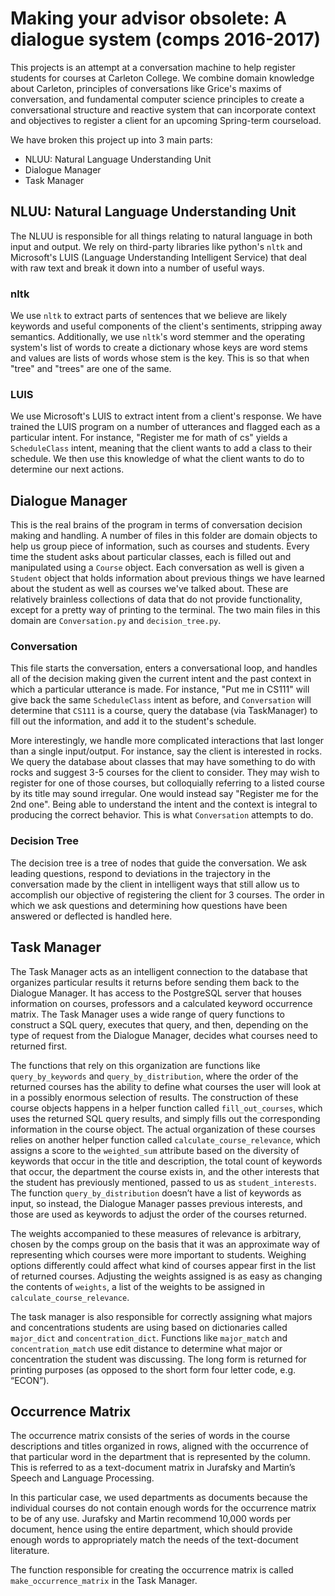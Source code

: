# Making your advisor obsolete: A dialogue system (comps 2016-2017)

This projects is an attempt at a conversation machine to help register students for courses at Carleton College. We combine domain knowledge about Carleton, principles of conversations like Grice's maxims of conversation, and fundamental computer science principles to create a conversational structure and reactive system that can incorporate context and objectives to register a client for an upcoming Spring-term courseload. 

We have broken this project up into 3 main parts:
 * NLUU: Natural Language Understanding Unit
 * Dialogue Manager
 * Task Manager
 

## NLUU: Natural Language Understanding Unit

The NLUU is responsible for all things relating to natural language in both input and output. We rely on third-party libraries like python's `nltk` and Microsoft's LUIS (Language Understanding Intelligent Service) that deal with raw text and break it down into a number of useful ways. 
 
### nltk
We use `nltk` to extract parts of sentences that we believe are likely keywords and useful components of the client's sentiments, stripping away semantics. Additionally, we use `nltk`'s word stemmer and the operating system's list of words to create a dictionary whose keys are word stems and values are lists of words whose stem is the key. This is so that when "tree" and "trees" are one of the same. 

### LUIS
We use Microsoft's LUIS to extract intent from a client's response. We have trained the LUIS program on a number of utterances and flagged each as a particular intent. For instance, "Register me for math of cs" yields a `ScheduleClass` intent, meaning that the client wants to add a class to their schedule. We then use this knowledge of what the client wants to do to determine our next actions.


## Dialogue Manager
This is the real brains of the program in terms of conversation decision making and handling. A number of files in this folder are domain objects to help us group piece of information, such as courses and students. Every time the student asks about particular classes, each is filled out and manipulated using a `Course` object. Each conversation as well is given a `Student` object that holds information about previous things we have learned about the student as well as courses we've talked about. These are relatively brainless collections of data that do not provide functionality, except for a pretty way of printing to the terminal. The two main files in this domain are `Conversation.py` and `decision_tree.py`.

### Conversation
This file starts the conversation, enters a conversational loop, and handles all of the decision making given the current intent and the past context in which a particular utterance is made. For instance, "Put me in CS111" will give back the same `ScheduleClass` intent as before, and `Conversation` will determine that `CS111` is a course, query the database (via TaskManager) to fill out the information, and add it to the student's schedule. 

More interestingly, we handle more complicated interactions that last longer than a single input/output. For instance, say the client is interested in rocks. We query the database about classes that may have something to do with rocks and suggest 3-5 courses for the client to consider. They may wish to register for one of those courses, but colloquially referring to a listed course by its title may sound irregular. One would instead say "Register me for the 2nd one". Being able to understand the intent and the context is integral to producing the correct behavior. This is what `Conversation` attempts to do.


### Decision Tree
The decision tree is a tree of nodes that guide the conversation. We ask leading questions, respond to deviations in the trajectory in the conversation made by the client in intelligent ways that still allow us to accomplish our objective of registering the client for 3 courses. The order in which we ask questions and determining how questions have been answered or deflected is handled here. 


## Task Manager
The Task Manager acts as an intelligent connection to the database that organizes particular results it returns before sending them back to the Dialogue Manager. It has access to the PostgreSQL server that houses information on courses, professors and a calculated keyword occurrence matrix. The Task Manager uses a wide range of query functions to construct a SQL query, executes that query, and then, depending on the type of request from the Dialogue Manager, decides what courses need to returned first.

The functions that rely on this organization are functions like `query_by_keywords` and `query_by_distribution`, where the order of the returned courses has the ability to define what courses the user will look at in a possibly enormous selection of results. The construction of these course objects happens in a helper function called `fill_out_courses`, which uses the returned SQL query results, and simply fills out the corresponding information in the course object. The actual organization of these courses relies on another helper function called `calculate_course_relevance`, which assigns a score to the `weighted_sum` attribute based on the diversity of keywords that occur in the title and description, the total count of keywords that occur, the department the course exists in, and the other interests that the student has previously mentioned, passed to us as `student_interests`. The function `query_by_distribution` doesn’t have a list of keywords as input, so instead, the Dialogue Manager passes previous interests, and those are used as keywords to adjust the order of the courses returned.

The weights accompanied to these measures of relevance is arbitrary, chosen by the comps group on the basis that it was an approximate way of representing which courses were more important to students. Weighing options differently could affect what kind of courses appear first in the list of returned courses. Adjusting the weights assigned is as easy as changing the contents of `weights`, a list of the weights to be assigned in `calculate_course_relevance`. 

The task manager is also responsible for correctly assigning what majors and concentrations students are using based on dictionaries called `major_dict` and `concentration_dict`. Functions like `major_match` and `concentration_match` use edit distance to determine what major or concentration the student was discussing. The long form is returned for printing purposes (as opposed to the short form four letter code, e.g. “ECON”).

## Occurrence Matrix
The occurrence matrix consists of the series of words in the course descriptions and titles organized in rows, aligned with the occurrence of that particular word in the department that is represented by the column. This is referred to as a text-document matrix in Jurafsky and Martin’s Speech and Language Processing.

In this particular case, we used departments as documents because the individual courses do not contain enough words for the occurrence matrix to be of any use. Jurafsky and Martin recommend 10,000 words per document, hence using the entire department, which should provide enough words to appropriately match the needs of the text-document literature.

The function responsible for creating the occurrence matrix is called `make_occurrence_matrix` in the Task Manager.


